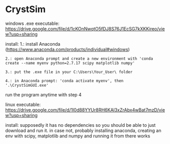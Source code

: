 # CrystSim

windows .exe executable: https://drive.google.com/file/d/1cKOnNwqtO5fDJ8S76J1EcSG7kXKKireo/view?usp=sharing

install:
    1.: install Anaconda (https://www.anaconda.com/products/individual#windows)
    
    2.: open Anaconda prompt and create a new environment with 'conda create --name myenv python=2.7.17 scipy matplotlib numpy'
    
    3.: put the .exe file in your C:\Users\Your_User\ folder
    
    4.: in Anaconda prompt: 'conda activate myenv', then '.\CrystSimGUI.exe'
    
run the program anytime with step 4

linux executable: https://drive.google.com/file/d/1l0d88YYUr8RH6KAl3xZrAbx4wBat7mzD/view?usp=sharing

install:
    supposedly it has no dependencies so you should be able to just download and run it. in case not, probably installing anaconda, creating an env with scipy, matplotlib and numpy and running it from there works
